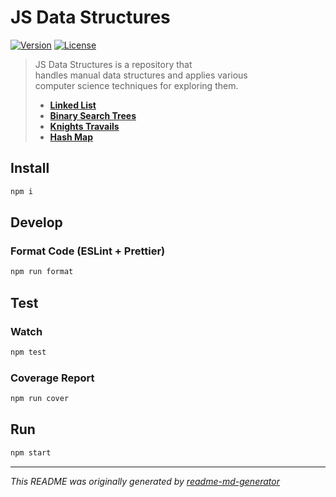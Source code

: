# JS Data Structures
[![Version](https://img.shields.io/badge/dynamic/json?url=https://raw.githubusercontent.com/eldarlrd/js-data-structures/main/package.json&query=version&logo=git-extensions&label=version&labelColor=475569&color=0284c7)](https://github.com/eldarlrd/js-data-structures/blob/main/package.json)
[![License](https://img.shields.io/badge/dynamic/json?url=https://raw.githubusercontent.com/eldarlrd/js-data-structures/main/package.json&query=license&logo=open-source-initiative&logoColor=fff&label=license&labelColor=475569&color=dc2626)](https://github.com/eldarlrd/js-data-structures/blob/main/LICENSE)

> JS Data Structures is a repository that  
> handles manual data structures and applies various  
> computer science techniques for exploring them.
> - **[Linked List](https://github.com/eldarlrd/js-data-structures/tree/main/src/dataStructures/linkedList)**
> - **[Binary Search Trees](https://github.com/eldarlrd/js-data-structures/tree/main/src/dataStructures/binarySearchTrees)**
> - **[Knights Travails](https://github.com/eldarlrd/js-data-structures/tree/main/src/dataStructures/knightsTravails)**
> - **[Hash Map](https://github.com/eldarlrd/js-data-structures/tree/main/src/dataStructures/hashMap)**

## Install
```sh
npm i
```
## Develop
### Format Code (ESLint + Prettier)
```sh
npm run format
```
## Test
### Watch
```sh
npm test
```
### Coverage Report
```sh
npm run cover
```
## Run
```sh
npm start
```
***
*This README was originally generated by [readme-md-generator](https://github.com/kefranabg/readme-md-generator)*